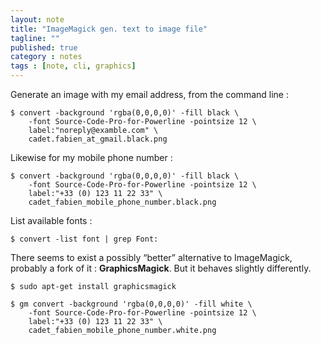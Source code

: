 ```yaml
---
layout: note
title: "ImageMagick gen. text to image file"
tagline: ""
published: true
category : notes
tags : [note, cli, graphics]
---
```


Generate an image with my email address, from the command line :

    $ convert -background 'rgba(0,0,0,0)' -fill black \
        -font Source-Code-Pro-for-Powerline -pointsize 12 \
        label:"noreply@examble.com" \
        cadet.fabien_at_gmail.black.png

Likewise for my mobile phone number :

    $ convert -background 'rgba(0,0,0,0)' -fill black \
        -font Source-Code-Pro-for-Powerline -pointsize 12 \
        label:"+33 (0) 123 11 22 33" \
        cadet_fabien_mobile_phone_number.black.png

List available fonts :

    $ convert -list font | grep Font:

There seems to exist a possibly “better” alternative to ImageMagick,
probably a fork of it : __GraphicsMagick__.  But it behaves slightly differently.

    $ sudo apt-get install graphicsmagick

    $ gm convert -background 'rgba(0,0,0,0)' -fill white \
        -font Source-Code-Pro-for-Powerline -pointsize 12 \
        label:"+33 (0) 123 11 22 33" \
        cadet_fabien_mobile_phone_number.white.png
